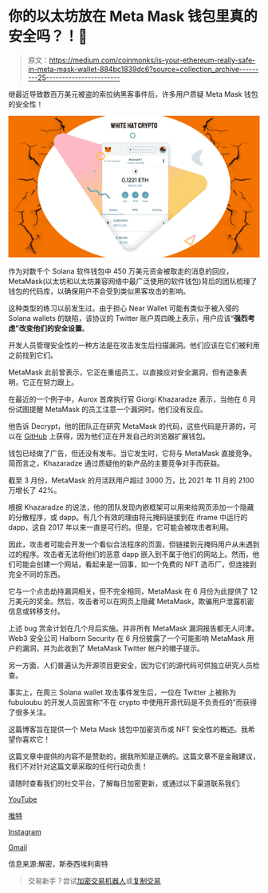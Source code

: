 # 你的以太坊放在 Meta Mask 钱包里真的安全吗？！👀

> 原文：<https://medium.com/coinmonks/is-your-ethereum-really-safe-in-meta-mask-wallet-884bc1839dc6?source=collection_archive---------25----------------------->

继最近导致数百万美元被盗的索拉纳黑客事件后，许多用户质疑 Meta Mask 钱包的安全性！

![](img/be1aac2c733c0bbebf68be2fa8dcb093.png)

作为对数千个 Solana 软件钱包中 450 万美元资金被取走的消息的回应，MetaMask(以太坊和以太坊兼容网络中最广泛使用的软件钱包)背后的团队梳理了钱包的代码库，以确保用户不会受到类似黑客攻击的影响。

这种类型的练习以前发生过。由于担心 Near Wallet 可能有类似于被入侵的 Solana wallets 的缺陷，该协议的 Twitter 账户周四晚上表示，用户应该“**强烈考虑”改变他们的安全设置**。

开发人员管理安全性的一种方法是在攻击发生后扫描漏洞。他们应该在它们被利用之前找到它们。

MetaMask 此前曾表示，它正在重组员工，以直接应对安全漏洞，但有迹象表明，它正在努力跟上。

在最近的一个例子中，Aurox 首席执行官 Giorgi Khazaradze 表示，当他在 6 月份试图提醒 MetaMask 的员工注意一个漏洞时，他们没有反应。

他告诉 Decrypt，他的团队正在研究 MetaMask 的代码，这些代码是开源的，可以在 [GitHub](https://github.com/MetaMask) 上获得，因为他们正在开发自己的浏览器扩展钱包。

钱包已经做了广告，但还没有发布。当它发生时，它将与 MetaMask 直接竞争。简而言之，Khazaradze 通过质疑他的新产品的主要竞争对手而获益。

截至 3 月份，MetaMask 的月活跃用户超过 3000 万，比 2021 年 11 月的 2100 万增长了 42%。

根据 Khazaradze 的说法，他的团队发现内嵌框架可以用来给网页添加一个隐藏的分散程序，或 dapp。有几个有效的理由将元掩码链接到在 iframe 中运行的 dapp，这自 2017 年以来一直是可行的。但是，它可能会被攻击者利用。

因此，攻击者可能会开发一个看似合法程序的页面，但链接到元掩码用户从未遇到过的程序。攻击者无法将他们的恶意 dapp 嵌入到不属于他们的网站上。然而，他们可能会创建一个网站，看起来是一回事，如一个免费的 NFT 造币厂，但连接到完全不同的东西。

它与一个点击劫持漏洞相关，但不完全相同，MetaMask 在 6 月份为此提供了 12 万美元的奖金。然后，攻击者可以在网页上隐藏 MetaMask，欺骗用户泄露机密信息或转移支付。

上述 bug 赏金计划在几个月后实施。并非所有 MetaMask 漏洞报告都无人问津。Web3 安全公司 Halborn Security 在 6 月份披露了一个可能影响 MetaMask 用户的漏洞，并为此收到了 MetaMask Twitter 帐户的帽子提示。

另一方面，人们普遍认为开源项目更安全，因为它们的源代码可供独立研究人员检查。

事实上，在周三 Solana wallet 攻击事件发生后，一位在 Twitter 上被称为 fubuloubu 的开发人员因宣称“不在 crypto 中使用开源代码是不负责任的”而获得了很多关注。

这篇博客旨在提供一个 Meta Mask 钱包中加密货币或 NFT 安全性的概述。我希望你喜欢它！

这篇文章中提供的内容不是赞助的，据我所知是正确的。这篇文章不是金融建议，我们不对针对这篇文章采取的任何行动负责！

请随时查看我们的社交平台，了解每日加密更新，或通过以下渠道联系我们:

[YouTube](https://www.youtube.com/channel/UCjfinzatswbVaRd89zn5kJQ/featured)

[推特](https://twitter.com/whitehatcrypto)

[Instagram](https://instagram.com/white.hatcrypto?igshid=YmMyMTA2M2Y=)

[Gmail](http://cryptowhitehat@gmail.com/)

信息来源:解密，斯泰西埃利奥特

> 交易新手？尝试[加密交易机器人](/coinmonks/crypto-trading-bot-c2ffce8acb2a)或[复制交易](/coinmonks/top-10-crypto-copy-trading-platforms-for-beginners-d0c37c7d698c)